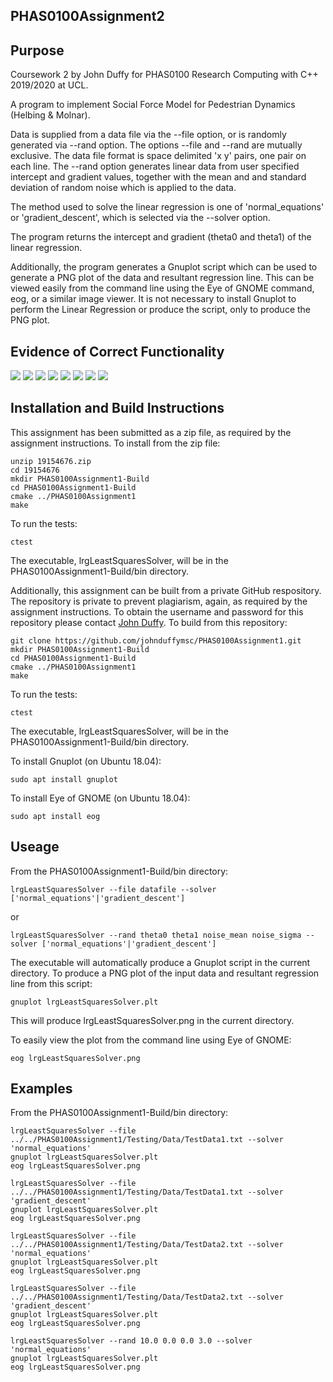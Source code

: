 PHAS0100Assignment2
------------------

Purpose
-------
Coursework 2 by John Duffy for PHAS0100 Research Computing with C++ 2019/2020 at UCL.

A program to implement Social Force Model for Pedestrian Dynamics (Helbing & Molnar).

Data is supplied from a data file via the --file option, or is randomly generated via --rand option. The options --file and --rand are mutually exclusive. The data file format is space delimited 'x y' pairs, one pair on each line. The --rand option generates linear data from user specified intercept and gradient values, together with the mean and and standard deviation of random noise which is applied to the data.

The method used to solve the linear regression is one of 'normal_equations' or 'gradient_descent', which is selected via the --solver option.

The program returns the intercept and gradient (theta0 and theta1) of the linear regression.

Additionally, the program generates a Gnuplot script which can be used to generate a PNG plot of the data and resultant regression line. This can be viewed easily from the command line using the Eye of GNOME command, eog, or a similar image viewer. It is not necessary to install Gnuplot to perform the Linear Regression or produce the script, only to produce the PNG plot.


Evidence of Correct Functionality
---------------------------------

![](sfmPartASection4App.png)
![](sfmPartASection5App.png)
![](sfmPartBSection6dApp.png)
![](sfmPartBSection6eApp.png)
![](sfmPartBSection7aApp.png)
![](sfmPartBSection7b1App.png)
![](sfmPartBSection7b2App.png)
![](sfmPartBSection7b3App.png)


Installation and Build Instructions
-----------------------------------

This assignment has been submitted as a zip file, as required by the assignment instructions. To install from the zip file:

```
unzip 19154676.zip
cd 19154676
mkdir PHAS0100Assignment1-Build
cd PHAS0100Assignment1-Build
cmake ../PHAS0100Assignment1
make
```
To run the tests:
```
ctest
```
The executable, lrgLeastSquaresSolver, will be in the PHAS0100Assignment1-Build/bin directory.


Additionally, this assignment can be built from a private GitHub respository. The repository is private to prevent plagiarism, again, as required by the assignment instructions. To obtain the username and password for this repository please contact [John Duffy](mailto:john.duffy.19@ucl.ac.uk). To build from this repository:

```
git clone https://github.com/johnduffymsc/PHAS0100Assignment1.git
mkdir PHAS0100Assignment1-Build
cd PHAS0100Assignment1-Build
cmake ../PHAS0100Assignment1
make
```
To run the tests:
```
ctest
```
The executable, lrgLeastSquaresSolver, will be in the PHAS0100Assignment1-Build/bin directory.

To install Gnuplot (on Ubuntu 18.04):

```
sudo apt install gnuplot
```

To install Eye of GNOME (on Ubuntu 18.04):

```
sudo apt install eog
```

Useage
------

From the PHAS0100Assignment1-Build/bin directory:

```
lrgLeastSquaresSolver --file datafile --solver ['normal_equations'|'gradient_descent']
```
or
```
lrgLeastSquaresSolver --rand theta0 theta1 noise_mean noise_sigma --solver ['normal_equations'|'gradient_descent']
```

The executable will automatically produce a Gnuplot script in the current directory. To produce a PNG plot of the input data and resultant regression line from this script:

```
gnuplot lrgLeastSquaresSolver.plt
```

This will produce lrgLeastSquaresSolver.png in the current directory.

To easily view the plot from the command line using Eye of GNOME:
```
eog lrgLeastSquaresSolver.png
```

Examples
--------

From the PHAS0100Assignment1-Build/bin directory:

```
lrgLeastSquaresSolver --file ../../PHAS0100Assignment1/Testing/Data/TestData1.txt --solver 'normal_equations'
gnuplot lrgLeastSquaresSolver.plt
eog lrgLeastSquaresSolver.png
```


```
lrgLeastSquaresSolver --file ../../PHAS0100Assignment1/Testing/Data/TestData1.txt --solver 'gradient_descent'
gnuplot lrgLeastSquaresSolver.plt
eog lrgLeastSquaresSolver.png
```


```
lrgLeastSquaresSolver --file ../../PHAS0100Assignment1/Testing/Data/TestData2.txt --solver 'normal_equations'
gnuplot lrgLeastSquaresSolver.plt
eog lrgLeastSquaresSolver.png
```


```
lrgLeastSquaresSolver --file ../../PHAS0100Assignment1/Testing/Data/TestData2.txt --solver 'gradient_descent'
gnuplot lrgLeastSquaresSolver.plt
eog lrgLeastSquaresSolver.png
```


```
lrgLeastSquaresSolver --rand 10.0 0.0 0.0 3.0 --solver 'normal_equations'
gnuplot lrgLeastSquaresSolver.plt
eog lrgLeastSquaresSolver.png
```
